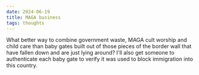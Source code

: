 ```yaml
---
date: 2024-06-19
title: MAGA business
tags: thoughts
---
```


What better way to combine government waste, MAGA cult worship and child care than baby gates built out of those pieces of the border wall that have fallen down and are just lying around? I'll also get someone to authenticate each baby gate to verify it was used to block immigration into this country.
